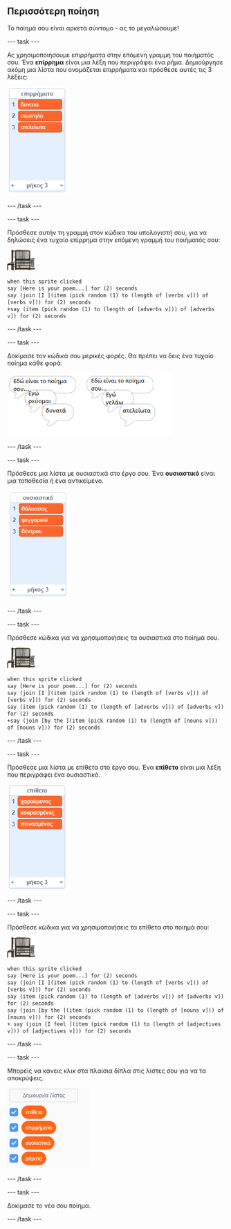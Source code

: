 ## Περισσότερη ποίηση

Το ποίημά σου είναι αρκετά σύντομο - ας το μεγαλώσουμε!

\--- task \---

Ας χρησιμοποιήσουμε επιρρήματα στην επόμενη γραμμή του ποιήματός σου. Ένα **επίρρημα** είναι μια λέξη που περιγράφει ένα ρήμα. Δημιούργησε ακόμη μια λίστα που ονομάζεται επιρρήματα και πρόσθεσε αυτές τις 3 λέξεις:

![list with the words loudly, silently, endlessly](images/poetry-adverbs.png)

\--- /task \---

\--- task \---

Πρόσθεσε αυτήν τη γραμμή στον κώδικα του υπολογιστή σου, για να δηλώσεις ένα τυχαίο επίρρημα στην επόμενη γραμμή του ποιήματός σου:

![αντικείμενο υπολογιστή](images/computer-sprite.png)

```blocks3
when this sprite clicked
say [Here is your poem...] for (2) seconds
say (join [I ](item (pick random (1) to (length of [verbs v])) of [verbs v])) for (2) seconds
+say (item (pick random (1) to (length of [adverbs v])) of [adverbs v]) for (2) seconds
```

\--- /task \---

\--- task \---

Δοκίμασε τον κώδικά σου μερικές φορές. Θα πρέπει να δεις ένα τυχαίο ποίημα κάθε φορά.

![τυχαία συννεφάκια με επιρρήματα](images/poetry-adverb-test.png)

\--- /task \---

\--- task \---

Πρόσθεσε μια λίστα με ουσιαστικά στο έργο σου. Ένα **ουσιαστικό** είναι μια τοποθεσία ή ένα αντικείμενο.

![μια λίστα ουσιαστικών με τις λέξεις θάλασσας, φεγγαριού, δέντρου](images/poetry-nouns.png)

\--- /task \---

\--- task \---

Πρόσθεσε κώδικα για να χρησιμοποιήσεις τα ουσιαστικά στο ποίημά σου.

![αντικείμενο υπολογιστή](images/computer-sprite.png)

```blocks3
when this sprite clicked
say [Here is your poem...] for (2) seconds
say (join [I ](item (pick random (1) to (length of [verbs v])) of [verbs v])) for (2) seconds
say (item (pick random (1) to (length of [adverbs v])) of [adverbs v]) for (2) seconds
+say (join [by the ](item (pick random (1) to (length of [nouns v])) of [nouns v])) for (2) seconds
```

\--- /task \---

\--- task \---

Πρόσθεσε μια λίστα με επίθετα στο έργο σου. Ένα **επίθετο** είναι μια λέξη που περιγράφει ένα ουσιαστικό.

![μια λίστα επιθέτων με τις λέξεις χαρούμενος, κουρασμένος, πεινασμένος](images/poetry-adjectives.png)

\--- /task \---

\--- task \---

Πρόσθεσε κώδικα για να χρησιμοποιήσεις τα επίθετα στο ποίημά σου:

![αντικείμενο υπολογιστή](images/computer-sprite.png)

```blocks3
when this sprite clicked
say [Here is your poem...] for (2) seconds
say (join [I ](item (pick random (1) to (length of [verbs v])) of [verbs v])) for (2) seconds
say (item (pick random (1) to (length of [adverbs v])) of [adverbs v]) for (2) seconds
say (join [by the ](item (pick random (1) to (length of [nouns v])) of [nouns v])) for (2) seconds
+ say (join [I feel ](item (pick random (1) to (length of [adjectives v])) of [adjectives v])) for (2) seconds
```

\--- /task \---

\--- task \---

Μπορείς να κάνεις κλικ στα πλαίσια δίπλα στις λίστες σου για να τα αποκρύψεις.

![λίστα μεταβλητών με τα πλαίσια επιλεγμένα](images/poetry-lists-tick.png)

\--- /task \---

\--- task \---

Δοκίμασε το νέο σου ποίημα.

\--- /task \---